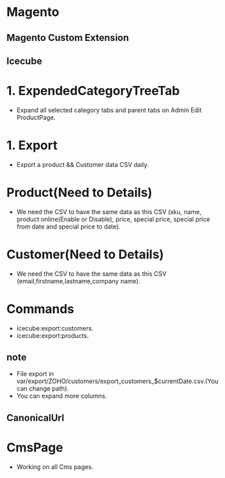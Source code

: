 # Magento

## Magento Custom Extension

## Icecube
# 1. ExpendedCategoryTreeTab 
 *  Expand all selected category tabs and parent tabs on Admin Edit ProductPage.

# 1. Export 
 *  Export a product && Customer data  CSV daily.
 # Product(Need to Details)
   * We need the CSV to have the same data as this CSV (sku, name, product online(Enable or Disable), price, special price, special price from date and special price to date).
 # Customer(Need to Details)
  * We need the CSV to have the same data as this CSV (email,firstname,lastname,company name).
 # Commands
  * icecube:export:customers.
  * icecube:export:products.
  ## note 
   * File export in  var/export/ZOHO/customers/export_customers_$currentDate.csv.(You can change path).
   * You can expand more columns. 

## CanonicalUrl
 # CmsPage
 * Working  on  all Cms pages.

   